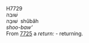 <body>
  <p>H7729<br>  שׁוּבה  <br> שׁוּבָה  ‎  shûbâh  <br><i>shoo-baw‘ </i><br>From <a href="h7725.htm">7725</a>  a <i>return: - </i>returning.<br></p>
 </body>